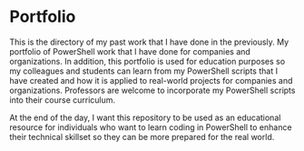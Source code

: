 # Portfolio
This is the directory of my past work that I have done in the previously.
My portfolio of PowerShell work that I have done for companies and organizations. In addition, this portfolio is used for education purposes so my colleagues and students can learn from my PowerShell scripts that I have created and how it is applied to real-world projects for companies and organizations. Professors are welcome to incorporate my PowerShell scripts into their course curriculum.

At the end of the day, I want this repository to be used as an educational resource for individuals who want to learn coding in PowerShell to enhance their technical skillset so they can be more prepared for the real world.
